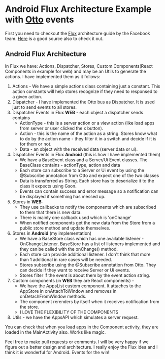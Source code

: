 # Android Flux Architecture Example with [Otto](http://square.github.io/otto/) events

First you need to checkout the [Flux](https://facebook.github.io/flux/) architecture guide by the Facebook team.
[Here](http://nmp90.com/2015/03/getting-to-know-the-flux-architecture/) is a good source also to check it out.

## Android Flux Architecture

In Flux we have: Actions, Dispatcher, Stores, Custom Components(React Components in example for web) and may be an Utils to generate the actions.
I have implemented them as it follows:

1. Actions - We have a simple actions class containing just a constant. This action constants will help stores recognize if they need to responsed to a given action.
2. Dispatcher - I have implemented the Otto bus as Dispatcher. It is used just to send events to all stores.
3. Dispatcher Events in Flux **WEB**  - each object a dispatcher sends contains
     * ActionType - this is a server action or a view action (like load apps from server or user clicked the x button).
     * Action - this is the name of the action as a string. Stores know what to do by the action name - they filter it in a switch and decide if it is for them or not.
     * Data - an object with the received data (server data or ui).
4. Dispatcher Events in Flux **Android** (this is how I have implemented them)
    * We have a BaseEvent class and a Server/Ui Event classes. The BaseClass contains - actionType, action and data
    * Each store can subscribe to a Server or Ui event by using the @Subscribe annotation from Otto and expect one of the two classes
    * Data is transferred as String. Each store has to deserialize it to the class it expects using Gson.
    * Events can contain success and error message so a notification can be displayed if something has messed up.
5. Stores in **WEB**-
    * They use callbacks to notify the components which are subscribed to them that there is new data.
    * There is mainly one callback used which is 'onChange'
    * When notified components get the new data from the Store from a public store method and update themselves.
6. Stores in **Android** (my implementation)
    * We have a BaseStore class which has one available listener - OnChangeListener. BaseStore has a list of listeners implemented and they can be called with the onChange() method.
    * Each store can provide additional listener. I don't think that more than 1 additional in rare cases will be needed.
    * Stores subscribe using the @Subscribe annotation from Otto. They can decide if they want to receive Server or Ui events.
    * Stores filter if the event is about them by the event action string.
7. Custom components (in **WEB** they are React components) -
    * We have the AppsList custom component. It attaches to the AppStore in onAttachToWindow and removes in onDetachFromWindow methods.
    * The component rerenders by itself when it receives notification from the store.
    * I LOVE THE FLEXIBILITY OF THE COMPONENTS
8. Utils - we have the AppsAPI which simulates a server request.

You can check that when you load apps in the Component activity, they are loaded in the MainActivity also. Works like magic.

Feel free to make pull requests or comments. I will be very happy if we figure out a better design and architecture.
I really enjoy the Flux idea and I think it is wonderful for Android. Events for the win!